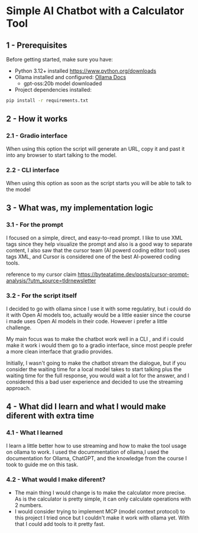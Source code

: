 # Simple AI Chatbot with a Calculator Tool

## 1 - Prerequisites

Before getting started, make sure you have:  
- Python 3.12+ installed  https://www.python.org/downloads
- Ollama installed and configured: [Ollama Docs](https://github.com/ollama/ollama)
  - gpt-oss:20b model downloaded
- Project dependencies installed:  

```bash
pip install -r requirements.txt
```

## 2 - How it works

### 2.1 - Gradio interface
When using this option the script will generate an URL, copy it and past it into
any browser to start talking to the model.

### 2.2 - CLI interface
When using this option as soon as the script starts you will be able to talk to
the model

## 3 - What was, my implementation logic

### 3.1 - For the prompt

I focused on a simple, direct, and easy-to-read prompt. I like to use XML tags
since they help visualize the prompt and also is a good way to separate content,
I also saw that the cursor team (AI powerd coding editor tool) uses tags XML, 
and Cursor is considered one of the best AI-powered coding tools.

reference to my cursor claim
https://byteatatime.dev/posts/cursor-prompt-analysis/?utm_source=tldrnewsletter

### 3.2 - For the script itself

I decided to go with ollama since I use it with some regulatiry, but i could do it
with Open AI models too, actually would be a little easier since the course i made
uses Open AI models in their code. However i prefer a little challenge.

My main focus was to make the chatbot work well in a CLI , and if i could
make it work i would them go to a gradio interface, since most people prefer a
more clean interface that gradio provides.

Initially, I wasn't going to make the chatbot stream the dialogue, but if you 
consider the waiting time for a local model takes to start talking plus the 
waiting time for the full response, you would wait a lot for the answer, and I 
considered this a bad user experience and decided to use the streaming approach.

## 4 - What did I learn and what I would make diferent with extra time

### 4.1 - What I learned

I learn a little better how to use streaming and how to make the tool usage on ollama 
to work. I used the docummentation of ollama,I used the documentation for Ollama,
ChatGPT, and the knowledge from the course I took to guide me on this task.

### 4.2 - What would I make diferent?

* The main thing I would change is to make the calculator more precise. As is 
the calculator is pretty simple, it can only calculate operations with 2 numbers.
* I would consider trying to implement MCP (model context protocol) to this project
I tried once but I couldn't make it work with ollama yet. With that I could add
tools to it pretty fast.
